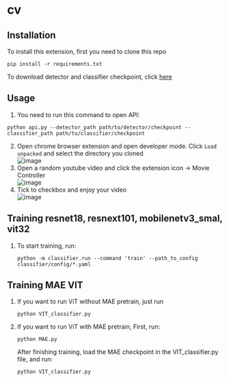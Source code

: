 # cv
## Installation
To install this extension, first you need to clone this repo
```
pip install -r requirements.txt
```
To download detector and classifier checkpoint, click [here](https://drive.google.com/drive/folders/1t1XHg6xevYqCHeHCy03jdX9NrsUZqm4W?usp=sharing)
## Usage
1. You need to run this command to open API:
```
python api.py --detector_path path/to/detector/checkpoint --classifier_path path/to/classifier/checkpoint
```
2. Open chrome browser extension and open developer mode. Click `Load unpacked` and select the directory you cloned  
![image](https://github.com/huydsai02/cv/assets/84078549/21d0a4f5-0790-4581-ae49-81aee091c006)
3. Open a random youtube video and click the extension icon -> Movie Controller  
![image](https://github.com/huydsai02/cv/assets/84078549/05237a69-6fc6-40ae-8e24-4264fee65ad0)
4. Tick to checkbox and enjoy your video  
![image](https://github.com/huydsai02/cv/assets/84078549/8e4e8de4-f7c3-4b6a-8b78-f74a2047f97c)

## Training resnet18, resnext101, mobilenetv3_smal, vit32
1. To start training, run:
   ```
   python -m classifier.run --command 'train' --path_to_config classifier/config/*.yaml
   ```
## Training MAE VIT
1. If you want to run ViT without MAE pretrain, just run
   ```
   python VIT_classifier.py
   ```
2. If you want to run ViT with MAE pretrain, 
   First, run:
   ```
   python MAE.py
   ```
   After finishing training, load the MAE checkpoint in the VIT_classifier.py file, and run:
   ```
   python VIT_classifier.py
   ```
